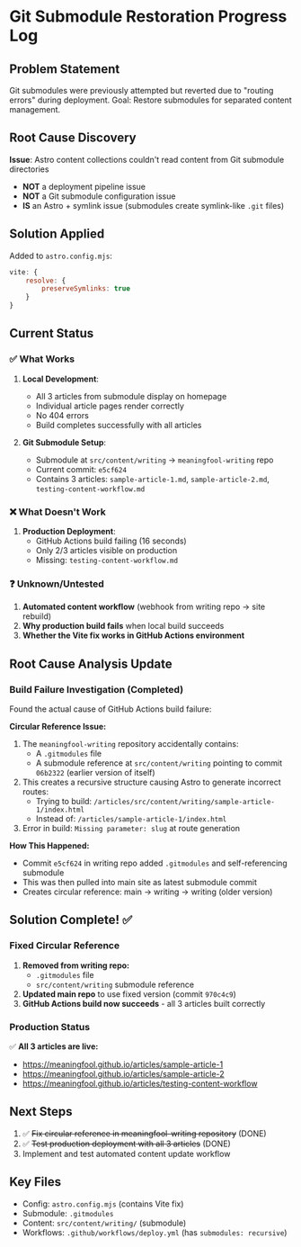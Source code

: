 # Git Submodule Restoration Progress Log

## Problem Statement
Git submodules were previously attempted but reverted due to "routing errors" during deployment. Goal: Restore submodules for separated content management.

## Root Cause Discovery
**Issue**: Astro content collections couldn't read content from Git submodule directories
- **NOT** a deployment pipeline issue
- **NOT** a Git submodule configuration issue
- **IS** an Astro + symlink issue (submodules create symlink-like `.git` files)

## Solution Applied
Added to `astro.config.mjs`:
```javascript
vite: {
    resolve: {
        preserveSymlinks: true
    }
}
```

## Current Status

### ✅ What Works
1. **Local Development**: 
   - All 3 articles from submodule display on homepage
   - Individual article pages render correctly
   - No 404 errors
   - Build completes successfully with all articles

2. **Git Submodule Setup**:
   - Submodule at `src/content/writing` → `meaningfool-writing` repo
   - Current commit: `e5cf624`
   - Contains 3 articles: `sample-article-1.md`, `sample-article-2.md`, `testing-content-workflow.md`

### ❌ What Doesn't Work
1. **Production Deployment**: 
   - GitHub Actions build failing (16 seconds)
   - Only 2/3 articles visible on production
   - Missing: `testing-content-workflow.md`

### ❓ Unknown/Untested
1. **Automated content workflow** (webhook from writing repo → site rebuild)
2. **Why production build fails** when local build succeeds
3. **Whether the Vite fix works in GitHub Actions environment**

## Root Cause Analysis Update

### Build Failure Investigation (Completed)
Found the actual cause of GitHub Actions build failure:

**Circular Reference Issue:**
1. The `meaningfool-writing` repository accidentally contains:
   - A `.gitmodules` file
   - A submodule reference at `src/content/writing` pointing to commit `06b2322` (earlier version of itself)
2. This creates a recursive structure causing Astro to generate incorrect routes:
   - Trying to build: `/articles/src/content/writing/sample-article-1/index.html`
   - Instead of: `/articles/sample-article-1/index.html`
3. Error in build: `Missing parameter: slug` at route generation

**How This Happened:**
- Commit `e5cf624` in writing repo added `.gitmodules` and self-referencing submodule
- This was then pulled into main site as latest submodule commit
- Creates circular reference: main → writing → writing (older version)

## Solution Complete! ✅

### Fixed Circular Reference
1. **Removed from writing repo:**
   - `.gitmodules` file
   - `src/content/writing` submodule reference
2. **Updated main repo** to use fixed version (commit `970c4c9`)
3. **GitHub Actions build now succeeds** - all 3 articles built correctly

### Production Status
✅ **All 3 articles are live:**
- https://meaningfool.github.io/articles/sample-article-1
- https://meaningfool.github.io/articles/sample-article-2
- https://meaningfool.github.io/articles/testing-content-workflow

## Next Steps
1. ✅ ~~Fix circular reference in meaningfool-writing repository~~ (DONE)
2. ✅ ~~Test production deployment with all 3 articles~~ (DONE)
3. Implement and test automated content update workflow

## Key Files
- Config: `astro.config.mjs` (contains Vite fix)
- Submodule: `.gitmodules` 
- Content: `src/content/writing/` (submodule)
- Workflows: `.github/workflows/deploy.yml` (has `submodules: recursive`)